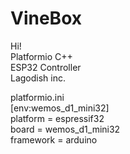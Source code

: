 # VineBox  
Hi!  
Platformio C++  
ESP32 Controller  
Lagodish inc.  
  
platformio.ini  
[env:wemos_d1_mini32]  
platform = espressif32  
board = wemos_d1_mini32  
framework = arduino  
